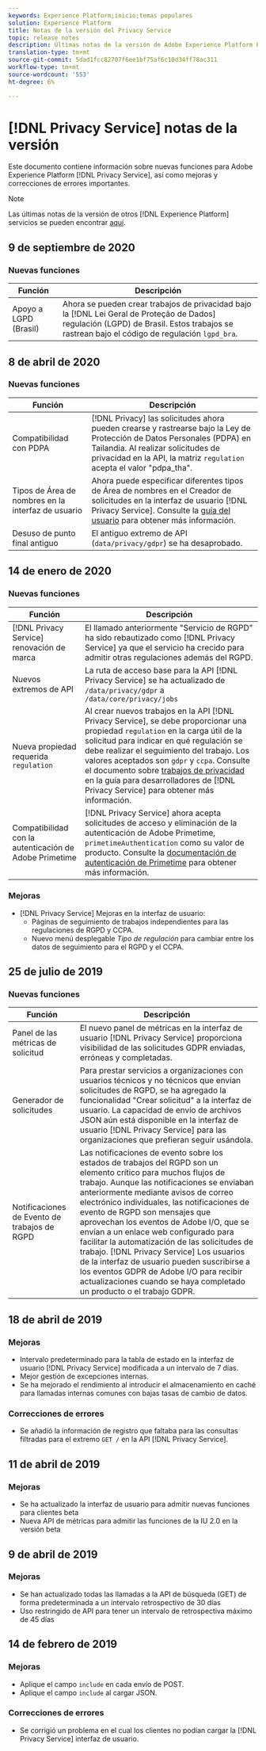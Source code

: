 ```yaml
---
keywords: Experience Platform;inicio;temas populares
solution: Experience Platform
title: Notas de la versión del Privacy Service
topic: release notes
description: Últimas notas de la versión de Adobe Experience Platform Privacy Service.
translation-type: tm+mt
source-git-commit: 5dad1fcc82707f6ee1bf75af6c10d34ff78ac311
workflow-type: tm+mt
source-wordcount: '553'
ht-degree: 6%

---
```



# [!DNL Privacy Service] notas de la versión

Este documento contiene información sobre nuevas funciones para Adobe Experience Platform [!DNL Privacy Service], así como mejoras y correcciones de errores importantes.

>[!NOTE]
>
>Las últimas notas de la versión de otros [!DNL Experience Platform] servicios se pueden encontrar [aquí](../release-notes/latest/latest.md).

## 9 de septiembre de 2020

### Nuevas funciones

| Función | Descripción |
| --- | --- |
| Apoyo a LGPD (Brasil) | Ahora se pueden crear trabajos de privacidad bajo la [!DNL Lei Geral de Proteção de Dados] regulación (LGPD) de Brasil. Estos trabajos se rastrean bajo el código de regulación `lgpd_bra`. |

## 8 de abril de 2020

### Nuevas funciones

| Función | Descripción |
| --- | --- |
| Compatibilidad con PDPA | [!DNL Privacy] las solicitudes ahora pueden crearse y rastrearse bajo la Ley de Protección de Datos Personales (PDPA) en Tailandia. Al realizar solicitudes de privacidad en la API, la matriz `regulation` acepta el valor &quot;pdpa_tha&quot;. |
| Tipos de Área de nombres en la interfaz de usuario | Ahora puede especificar diferentes tipos de Área de nombres en el Creador de solicitudes en la interfaz de usuario [!DNL Privacy Service]. Consulte la [guía del usuario](ui/user-guide.md) para obtener más información. |
| Desuso de punto final antiguo | El antiguo extremo de API (`data/privacy/gdpr`) se ha desaprobado. |

## 14 de enero de 2020

### Nuevas funciones

| Función | Descripción |
| --- | --- |
| [!DNL Privacy Service] renovación de marca | El llamado anteriormente &quot;Servicio de RGPD&quot; ha sido rebautizado como [!DNL Privacy Service] ya que el servicio ha crecido para admitir otras regulaciones además del RGPD. |
| Nuevos extremos de API | La ruta de acceso base para la API [!DNL Privacy Service] se ha actualizado de `/data/privacy/gdpr` a `/data/core/privacy/jobs` |
| Nueva propiedad requerida `regulation` | Al crear nuevos trabajos en la API [!DNL Privacy Service], se debe proporcionar una propiedad `regulation` en la carga útil de la solicitud para indicar en qué regulación se debe realizar el seguimiento del trabajo. Los valores aceptados son `gdpr` y `ccpa`. Consulte el documento sobre [trabajos de privacidad](api/privacy-jobs.md) en la guía para desarrolladores de [!DNL Privacy Service] para obtener más información. |
| Compatibilidad con la autenticación de Adobe Primetime | [!DNL Privacy Service] ahora acepta solicitudes de acceso y eliminación de la autenticación de Adobe Primetime,  `primetimeAuthentication` como su valor de producto. Consulte la [documentación de autenticación de Primetime](http://tve.helpdocsonline.com/how-to-make-a-privacy-request) para obtener más información. |

### Mejoras

* [!DNL Privacy Service] Mejoras en la interfaz de usuario:
   * Páginas de seguimiento de trabajos independientes para las regulaciones de RGPD y CCPA.
   * Nuevo menú desplegable *Tipo de regulación* para cambiar entre los datos de seguimiento para el RGPD y el CCPA.

## 25 de julio de 2019

### Nuevas funciones

| Función | Descripción |
| --- | --- |
| Panel de las métricas de solicitud | El nuevo panel de métricas en la interfaz de usuario [!DNL Privacy Service] proporciona visibilidad de las solicitudes GDPR enviadas, erróneas y completadas. |
| Generador de solicitudes | Para prestar servicios a organizaciones con usuarios técnicos y no técnicos que envían solicitudes de RGPD, se ha agregado la funcionalidad &quot;Crear solicitud&quot; a la interfaz de usuario. La capacidad de envío de archivos JSON aún está disponible en la interfaz de usuario [!DNL Privacy Service] para las organizaciones que prefieran seguir usándola. |
| Notificaciones de Evento de trabajos de RGPD | Las notificaciones de evento sobre los estados de trabajos del RGPD son un elemento crítico para muchos flujos de trabajo. Aunque las notificaciones se enviaban anteriormente mediante avisos de correo electrónico individuales, las notificaciones de evento de RGPD son mensajes que aprovechan los eventos de Adobe I/O, que se envían a un enlace web configurado para facilitar la automatización de las solicitudes de trabajo. [!DNL Privacy Service] Los usuarios de la interfaz de usuario pueden suscribirse a los eventos GDPR de Adobe I/O para recibir actualizaciones cuando se haya completado un producto o el trabajo GDPR. |

## 18 de abril de 2019

### Mejoras

* Intervalo predeterminado para la tabla de estado en la interfaz de usuario [!DNL Privacy Service] modificada a un intervalo de 7 días.
* Mejor gestión de excepciones internas.
* Se ha mejorado el rendimiento al introducir el almacenamiento en caché para llamadas internas comunes con bajas tasas de cambio de datos.

### Correcciones de errores

* Se añadió la información de registro que faltaba para las consultas filtradas para el extremo `GET /` en la API [!DNL Privacy Service].

## 11 de abril de 2019

### Mejoras

* Se ha actualizado la interfaz de usuario para admitir nuevas funciones para clientes beta
* Nueva API de métricas para admitir las funciones de la IU 2.0 en la versión beta

## 9 de abril de 2019

### Mejoras

* Se han actualizado todas las llamadas a la API de búsqueda (GET) de forma predeterminada a un intervalo retrospectivo de 30 días
* Uso restringido de API para tener un intervalo de retrospectiva máximo de 45 días

## 14 de febrero de 2019

### Mejoras

* Aplique el campo `include` en cada envío de POST.
* Aplique el campo `include` al cargar JSON.

### Correcciones de errores

* Se corrigió un problema en el cual los clientes no podían cargar la [!DNL Privacy Service] interfaz de usuario.